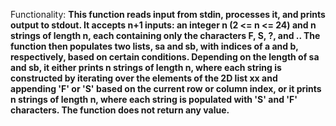Functionality: **This function reads input from stdin, processes it, and prints output to stdout. It accepts n+1 inputs: an integer n (2 <= n <= 24) and n strings of length n, each containing only the characters F, S, ?, and .. The function then populates two lists, sa and sb, with indices of a and b, respectively, based on certain conditions. Depending on the length of sa and sb, it either prints n strings of length n, where each string is constructed by iterating over the elements of the 2D list xx and appending 'F' or 'S' based on the current row or column index, or it prints n strings of length n, where each string is populated with 'S' and 'F' characters. The function does not return any value.**